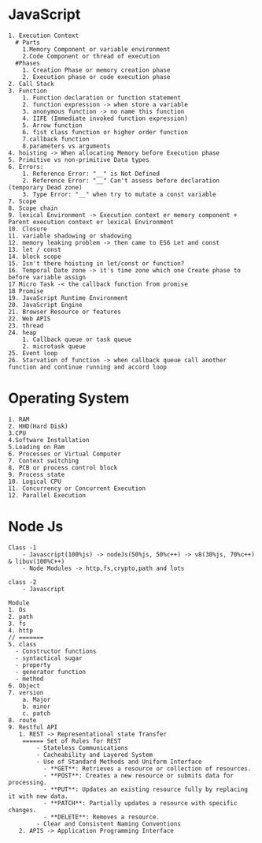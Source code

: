 # JavaScript

    1. Execution Context
      # Parts
        1.Memory Component or variable environment
        2.Code Component or thread of execution
      #Phases
        1. Creation Phase or memory creation phase
        2. Execution phase or code execution phase
    2. Call Stack
    3. Function
        1. Function declaration or function statement
        2. function expression -> when store a variable
        3. anonymous function -> no name this function
        4. IIFE (Immediate invoked function expression)
        5. Arrow function
        6. fist class function or higher order function
        7.callback function
        8.parameters vs arguments
    4. hoisting -> When allocating Memory before Execution phase
    5. Primitive vs non-primitive Data types
    6. Errors:
        1. Reference Error: "__" is Not Defined
        2. Reference Error: "__" Can't assess before declaration (temporary Dead zone)
        3. Type Error: "__" when try to mutate a const variable
    7. Scope
    8. Scope chain
    9. lexical Environment -> Execution context er memory component + Parent execution context er lexical Environment
    10. Closure
    11. variable shadowing or shadowing
    12. memory leaking problem -> then came to ES6 Let and const
    13. let / const
    14. block scope
    15. Isn't there hoisting in let/const or function?
    16. Temporal Date zone -> it's time zone which one Create phase to before variable assign
    17 Micro Task -< the callback function from promise
    18 Promise
    19. JavaScript Runtime Environment
    20. JavaScript Engine
    21. Browser Resource or features
    22. Web APIS
    23. thread
    24. heap
        1. Callback queue or task queue
        2. microtask queue
    25. Event loop
    26. Starvation of function -> when callback queue call another function and continue running and accord loop

# Operating System

    1. RAM
    2. HHD(Hard Disk)
    3.CPU
    4.Software Installation
    5.Loading on Ram
    6. Processes or Virtual Computer
    7. Context switching
    8. PCB or process control block
    9. Process state
    10. Logical CPU
    11. Concurrency or Concurrent Execution
    12. Parallel Execution

# Node Js

<!-- Node JS Deep Thinking -->

    Class -1
        - Javascript(100%js) -> nodeJs(50%js, 50%c++) -> v8(30%js, 70%c++) & libuv(100%C++)
        - Node Modules -> http,fs,crypto,path and lots

    class -2
        - Javascript

<!-- Node JS Deep Thinking -->

    Module
    1. Os
    2. path
    3. fs
    4. http
    // =======
    5. class
      - Constructor functions
      - syntactical sugar
      - property
      - generator function
      - method
    6. Object
    7. version
        a. Major
        b. minor
        c. patch
    8. route
    9. Restful API
       1. REST -> Representational state Transfer
        ====== Set of Rules for REST
            - Stateless Communications
            - Cacheability and Layered System
            - Use of Standard Methods and Uniform Interface
              - **GET**: Retrieves a resource or collection of resources.
              - **POST**: Creates a new resource or submits data for processing.
              - **PUT**: Updates an existing resource fully by replacing it with new data.
              - **PATCH**: Partially updates a resource with specific changes.
              - **DELETE**: Removes a resource.
            - Clear and Consistent Naming Conventions
       2. APIS -> Application Programming Interface
